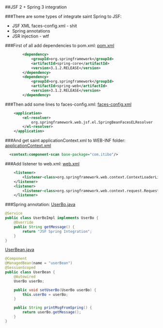 ##JSF 2 + Spring 3 integration

###There are some types of integrate saint Spring to JSF:
+ JSF XML faces-config.xml - shit
+ Spring annotations
+ JSR injection - wtf

###First of all add dependencies to pom.xml:
[pom.xml](https://github.com/UnionOne/JSFSpring/blob/master/pom.xml#L17-L26)
```xml
        <dependency>
            <groupId>org.springframework</groupId>
            <artifactId>spring-core</artifactId>
            <version>3.1.2.RELEASE</version>
        </dependency>
        <dependency>
            <groupId>org.springframework</groupId>
            <artifactId>spring-web</artifactId>
            <version>3.1.2.RELEASE</version>
        </dependency>
```

###Then add some lines to faces-config.xml:
[faces-config.xml](https://github.com/UnionOne/JSFSpring/blob/master/src/main/webapp/WEB-INF/faces-config.xml#L8-L10)
```xml
    <application>
        <el-resolver>
            org.springframework.web.jsf.el.SpringBeanFacesELResolver
        </el-resolver>
    </application>
```

###And get saint applicationContext.xml to WEB-INF folder:
[applicationContext.xml](https://github.com/UnionOne/JSFSpring/blob/master/src/main/webapp/WEB-INF/applicationContext.xml#L9)
```xml
  <context:component-scan base-package="com.itibo"/>
```

###Add listener to web.xml:
[web.xml](https://github.com/UnionOne/JSFSpring/blob/master/src/main/webapp/WEB-INF/web.xml#L10-L15)
```xml
    <listener>
        <listener-class>org.springframework.web.context.ContextLoaderListener</listener-class>
    </listener>
    <listener>
        <listener-class>org.springframework.web.context.request.RequestContextListener</listener-class>
    </listener>
```

###Spring annotation:
[UserBo.java](https://github.com/UnionOne/JSFSpring/blob/master/src/main/java/com/itibo/spring/bean/bo/impl/UserBoImpl.java#L10)
```java
@Service
public class UserBoImpl implements UserBo {
    @Override
    public String getMessage() {
        return "JSF Spring Integration";
    }
}
```

[UserBean.java](https://github.com/UnionOne/JSFSpring/blob/master/src/main/java/com/itibo/spring/bean/UserBean.java#L14-L16)
```java
@Component
@ManagedBean(name = "userBean")
@SessionScoped
public class UserBean {
    @Autowired
    UserBo userBo;

    public void setUserBo(UserBo userBo) {
        this.userBo = userBo;
    }

    public String printMsgFromSpring() {
        return userBo.getMessage();
    }
}
```


